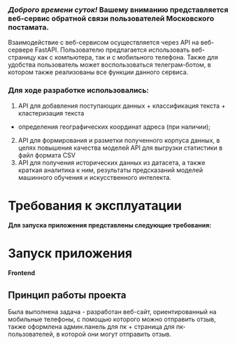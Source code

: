 
### *Доброго времени суток!* **Вашему вниманию** представляется веб-сервис обратной связи пользователей Московского постамата.
Взаимодействие с веб-сервисом осуществляется через API на веб-сервере FastAPI.
Пользователю предлагается использовать веб-страницу как с компьютера, так и с мобильного телефона. Также для удобства пользователь
может воспользоваться телеграм-ботом, в котором также реализованы все функции данного сервиса.
### Для ходе разработке использовались:
1) API для добавления поступающих данных + классификация текста + кластеризация текста
+ определения географических координат адреса (при наличии);
2) API для формирования и разметки полученного корпуса данных, в целях повышения качества моделей API для выгрузки статистики в файл формата CSV
3) API для получения исторических данных из датасета, а также краткая аналитика к ним, результаты предсказаний моделей машинного обучения и искусственного 
интелекта.


# Требования к эксплуатации

**Для запуска приложения представлены следующие требования:**



# Запуск приложения



#### Frontend



## Принцип работы проекта

Была выполнена задача - разработан веб-сайт, ориентированный на мобильные телефоны, с помощью которого можно отправить отзыв, также оформлена админ.панель для пк + страница для пк-пользователей, в которой они могут отправить отзыв.

